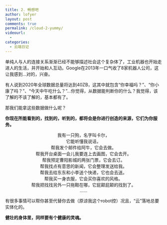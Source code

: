 ```yaml
---
title: 2. 畅想吧
author: lofyer
layout: post
comments: true
permalink: /cloud-2-yummy/
videourl:
  - 
categories:
  - 云端日记
---
```

单纯人与人的连接关系渐渐已经不能够描述社会这个复杂体了，工业机器也开始走进人的生活，并开始和人互动。Google在2013年一口气收了8家机器人公司，这让我感到&#8230;对的，兴奋。

有人说到2020年全球数据总量将达到40ZB，这其中就包含“你幸福吗？”、“你小康了吗？”、“今天中午吃什么？”&#8230;你觉得，从数据能判断你的什么？我觉得，该了解的不该了解的，基本都有了。

那我们能拿这些数据做什么呢？

**你现在所能看到的，找到的，听到的，都将会是你进行创造的来源，它们为你服务。**

<p style="text-align: center;">
  我有一只狗，名字叫卡尔，<br /> 它能听懂我说话，<br /> 帮我发个邮件给阿牛，它会去做。<br /> 帮我开台桌面一会儿我要连上去画图，它会去开。<br /> 帮我预定曹阳影城的两张门票，它会去订。<br /> 帮我找点有意思的新闻，它会整理发送给我。<br /> 帮我去给东东和小李送个快递，它也会去送。<br /> 帮我买一身衣服，它会买你喜欢的风格。<br /> 帮我把找找另外一只拖鞋在哪，它屁颠屁颠的找到了。<br /> &#8230;&#8230;
</p>

有很多事情可以帮你甚至代替你去做（原谅我这个robot控）况且，“云”落地总要实体化的。

**健壮的身体里，同样要有个健康的灵魂。**